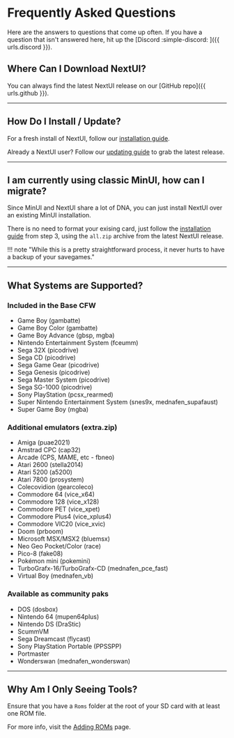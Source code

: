 # Frequently Asked Questions

Here are the answers to questions that come up often. If you have a question that isn't answered here, hit up
the [Discord :simple-discord: ]({{ urls.discord }}).

## Where Can I Download NextUI?

You can always find the latest NextUI release on our [GitHub repo]({{ urls.github }}).

---

## How Do I Install / Update?

For a fresh install of NextUI, follow our [installation guide](../usage.md#installation-instructions).

Already a NextUI user? Follow our [updating guide](../usage.md#updating-an-existing-install) to grab the latest release.

---

## I am currently using classic MinUI, how can I migrate?

Since MinUI and NextUI share a lot of DNA, you can just install NextUI over an existing MinUI installation.

There is no need to format your exising card, just follow the [installation guide](../usage.md#installation-instructions)
from step 3, using the `all.zip` archive from the latest NextUI release. 

!!! note "While this is a pretty straightforward process, it never hurts to have a backup of your savegames."

---

## What Systems are Supported?

### Included in the Base CFW

* Game Boy (gambatte)
* Game Boy Color (gambatte)
* Game Boy Advance (gbsp, mgba)
* Nintendo Entertainment System (fceumm)
* Sega 32X (picodrive)
* Sega CD (picodrive)
* Sega Game Gear (picodrive)
* Sega Genesis (picodrive)
* Sega Master System (picodrive)
* Sega SG-1000 (picodrive)
* Sony PlayStation (pcsx_rearmed)
* Super Nintendo Entertainment System (snes9x, mednafen_supafaust)
* Super Game Boy (mgba)

### Additional emulators (extra.zip)

* Amiga (puae2021)
* Amstrad CPC (cap32)
* Arcade (CPS, MAME, etc - fbneo)
* Atari 2600 (stella2014)
* Atari 5200 (a5200)
* Atari 7800 (prosystem)
* Colecovidion (gearcoleco)
* Commodore 64 (vice_x64)
* Commodore 128 (vice_x128)
* Commodore PET (vice_xpet)
* Commodore Plus4 (vice_xplus4)
* Commodore VIC20 (vice_xvic)
* Doom (prboom)
* Microsoft MSX/MSX2 (bluemsx)
* Neo Geo Pocket/Color (race)
* Pico-8 (fake08)
* Pokémon mini (pokemini)
* TurboGrafx-16/TurboGrafx-CD (mednafen_pce_fast)
* Virtual Boy (mednafen_vb)

### Available as community paks

* DOS (dosbox)
* Nintendo 64 (mupen64plus)
* Nintendo DS (DraStic)
* ScummVM
* Sega Dreamcast (flycast)
* Sony PlayStation Portable (PPSSPP)
* Portmaster
* Wonderswan (mednafen_wonderswan)

---

## Why Am I Only Seeing Tools?

Ensure that you have a `Roms` folder at the root of your SD card with at least one ROM file.

For more info, visit the [Adding ROMs](../usage.md#adding-roms) page.
